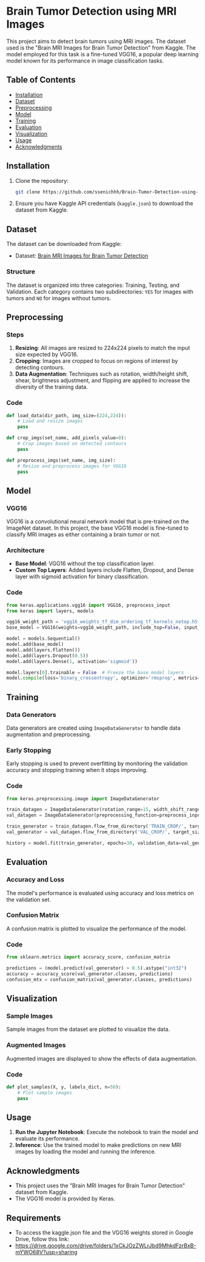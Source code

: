 # Brain Tumor Detection using MRI Images

This project aims to detect brain tumors using MRI images. The dataset used is the "Brain MRI Images for Brain Tumor Detection" from Kaggle. The model employed for this task is a fine-tuned VGG16, a popular deep learning model known for its performance in image classification tasks.

## Table of Contents

- [Installation](#installation)
- [Dataset](#dataset)
- [Preprocessing](#preprocessing)
- [Model](#model)
- [Training](#training)
- [Evaluation](#evaluation)
- [Visualization](#visualization)
- [Usage](#usage)
- [Acknowledgments](#acknowledgments)

## Installation

1. Clone the repository:
    ```bash
    git clone https://github.com/ssenichhh/Brain-Tumor-Detection-using-MRI-Images
    ```
2. Ensure you have Kaggle API credentials (`kaggle.json`) to download the dataset from Kaggle. 

## Dataset

The dataset can be downloaded from Kaggle:
- Dataset: [Brain MRI Images for Brain Tumor Detection](https://www.kaggle.com/navoneel/brain-mri-images-for-brain-tumor-detection)

### Structure

The dataset is organized into three categories: Training, Testing, and Validation. Each category contains two subdirectories: `YES` for images with tumors and `NO` for images without tumors.

## Preprocessing

### Steps

1. **Resizing**: All images are resized to 224x224 pixels to match the input size expected by VGG16.
2. **Cropping**: Images are cropped to focus on regions of interest by detecting contours.
3. **Data Augmentation**: Techniques such as rotation, width/height shift, shear, brightness adjustment, and flipping are applied to increase the diversity of the training data.

### Code
```python
def load_data(dir_path, img_size=(224,224)):
    # Load and resize images
    pass

def crop_imgs(set_name, add_pixels_value=0):
    # Crop images based on detected contours
    pass

def preprocess_imgs(set_name, img_size):
    # Resize and preprocess images for VGG16
    pass
```

## Model

### VGG16

VGG16 is a convolutional neural network model that is pre-trained on the ImageNet dataset. In this project, the base VGG16 model is fine-tuned to classify MRI images as either containing a brain tumor or not.

### Architecture

- **Base Model**: VGG16 without the top classification layer.
- **Custom Top Layers**: Added layers include Flatten, Dropout, and Dense layer with sigmoid activation for binary classification.

### Code
```python
from keras.applications.vgg16 import VGG16, preprocess_input
from keras import layers, models

vgg16_weight_path = 'vgg16_weights_tf_dim_ordering_tf_kernels_notop.h5'
base_model = VGG16(weights=vgg16_weight_path, include_top=False, input_shape=(224, 224, 3))

model = models.Sequential()
model.add(base_model)
model.add(layers.Flatten())
model.add(layers.Dropout(0.5))
model.add(layers.Dense(1, activation='sigmoid'))

model.layers[0].trainable = False  # Freeze the base model layers
model.compile(loss='binary_crossentropy', optimizer='rmsprop', metrics=['accuracy'])
```

## Training

### Data Generators

Data generators are created using `ImageDataGenerator` to handle data augmentation and preprocessing.

### Early Stopping

Early stopping is used to prevent overfitting by monitoring the validation accuracy and stopping training when it stops improving.

### Code
```python
from keras.preprocessing.image import ImageDataGenerator

train_datagen = ImageDataGenerator(rotation_range=15, width_shift_range=0.1, height_shift_range=0.1, shear_range=0.1, brightness_range=[0.5, 1.5], horizontal_flip=True, vertical_flip=True, preprocessing_function=preprocess_input)
val_datagen = ImageDataGenerator(preprocessing_function=preprocess_input)

train_generator = train_datagen.flow_from_directory('TRAIN_CROP/', target_size=(224, 224), batch_size=32, class_mode='binary')
val_generator = val_datagen.flow_from_directory('VAL_CROP/', target_size=(224, 224), batch_size=16, class_mode='binary')

history = model.fit(train_generator, epochs=30, validation_data=val_generator, callbacks=[EarlyStopping(monitor='val_accuracy', patience=6, mode='max')])
```

## Evaluation

### Accuracy and Loss

The model's performance is evaluated using accuracy and loss metrics on the validation set.

### Confusion Matrix

A confusion matrix is plotted to visualize the performance of the model.

### Code
```python
from sklearn.metrics import accuracy_score, confusion_matrix

predictions = (model.predict(val_generator) > 0.5).astype("int32")
accuracy = accuracy_score(val_generator.classes, predictions)
confusion_mtx = confusion_matrix(val_generator.classes, predictions)
```

## Visualization

### Sample Images

Sample images from the dataset are plotted to visualize the data.

### Augmented Images

Augmented images are displayed to show the effects of data augmentation.

### Code
```python
def plot_samples(X, y, labels_dict, n=50):
    # Plot sample images
    pass
```

## Usage

1. **Run the Jupyter Notebook**: Execute the notebook to train the model and evaluate its performance.
2. **Inference**: Use the trained model to make predictions on new MRI images by loading the model and running the inference.

## Acknowledgments

- This project uses the "Brain MRI Images for Brain Tumor Detection" dataset from Kaggle.
- The VGG16 model is provided by Keras.
## Requirements
- To access the kaggle.json file and the VGG16 weights stored in Google Drive, follow this link:
- https://drive.google.com/drive/folders/1xCkJOzZWLrJbd9MhkdFzrBxB-mYWO68V?usp=sharing
